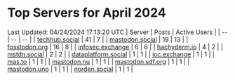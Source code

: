 # Top Servers for April 2024
Last Updated: 04/24/2024 17:13:20 UTC
| Server | Posts | Active Users |
| -- | -- | -- |
| [techhub.social](https://techhub.social/tags/PowerShell) | 41 | 7 |
| [mastodon.social](https://mastodon.social/tags/PowerShell) | 19 | 13 |
| [fosstodon.org](https://fosstodon.org/tags/PowerShell) | 16 | 8 |
| [infosec.exchange](https://infosec.exchange/tags/PowerShell) | 6 | 6 |
| [hachyderm.io](https://hachyderm.io/tags/PowerShell) | 4 | 2 |
| [mstdn.social](https://mstdn.social/tags/PowerShell) | 2 | 2 |
| [dataplatform.social](https://dataplatform.social/tags/PowerShell) | 1 | 1 |
| [ioc.exchange](https://ioc.exchange/tags/PowerShell) | 1 | 1 |
| [mas.to](https://mas.to/tags/PowerShell) | 1 | 1 |
| [mastodon.nu](https://mastodon.nu/tags/PowerShell) | 1 | 1 |
| [mastodon.sdf.org](https://mastodon.sdf.org/tags/PowerShell) | 1 | 1 |
| [mastodon.uno](https://mastodon.uno/tags/PowerShell) | 1 | 1 |
| [norden.social](https://norden.social/tags/PowerShell) | 1 | 1 |
